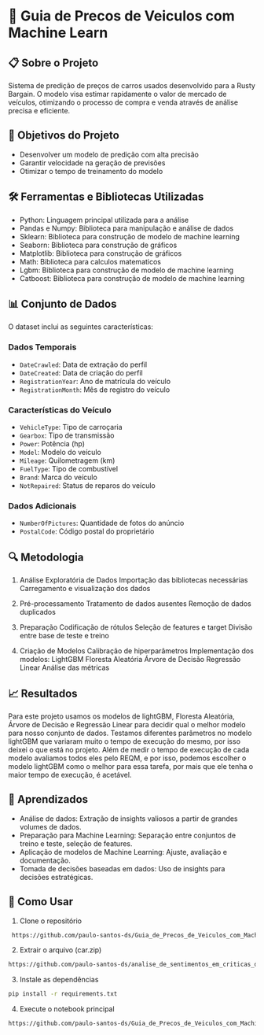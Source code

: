 # 🚗 Guia de Precos de Veiculos com Machine Learn




## 📋 Sobre o Projeto
Sistema de predição de preços de carros usados desenvolvido para a Rusty Bargain. O modelo visa estimar rapidamente o valor de mercado de veículos, otimizando o processo de compra e venda através de análise precisa e eficiente.

## 🎯 Objetivos do Projeto
- Desenvolver um modelo de predição com alta precisão
- Garantir velocidade na geração de previsões
- Otimizar o tempo de treinamento do modelo

## 🛠️ Ferramentas e Bibliotecas Utilizadas 
- Python: Linguagem principal utilizada para a análise
- Pandas e Numpy: Biblioteca para manipulação e análise de dados
- Sklearn: Biblioteca para construção de modelo de machine learning
- Seaborn: Biblioteca para construção de gráficos
- Matplotlib: Biblioteca para construção de gráficos
- Math: Biblioteca para calculos matematicos
- Lgbm: Biblioteca para construção de modelo de machine learning
- Catboost: Biblioteca para construção de modelo de machine learning

## 📊 Conjunto de Dados
O dataset inclui as seguintes características:

### Dados Temporais
- `DateCrawled`: Data de extração do perfil
- `DateCreated`: Data de criação do perfil
- `RegistrationYear`: Ano de matrícula do veículo
- `RegistrationMonth`: Mês de registro do veículo

### Características do Veículo
- `VehicleType`: Tipo de carroçaria
- `Gearbox`: Tipo de transmissão
- `Power`: Potência (hp)
- `Model`: Modelo do veículo
- `Mileage`: Quilometragem (km)
- `FuelType`: Tipo de combustível
- `Brand`: Marca do veículo
- `NotRepaired`: Status de reparos do veículo

### Dados Adicionais
- `NumberOfPictures`: Quantidade de fotos do anúncio
- `PostalCode`: Código postal do proprietário

## 🔍 Metodologia
1. Análise Exploratória de Dados
    Importação das bibliotecas necessárias
    Carregamento e visualização dos dados

2. Pré-processamento
    Tratamento de dados ausentes
    Remoção de dados duplicados

3. Preparação
    Codificação de rótulos
    Seleção de features e target
    Divisão entre base de teste e treino

4. Criação de Modelos
    Calibração de hiperparâmetros
    Implementação dos modelos:
        LightGBM
        Floresta Aleatória
        Árvore de Decisão
        Regressão Linear
    Análise das métricas

## 📈 Resultados

Para este projeto usamos os modelos de lightGBM, Floresta Aleatória, Árvore de Decisão e Regressão Linear para decidir qual o melhor modelo para nosso conjunto de dados. Testamos diferentes parâmetros no modelo lightGBM que variaram muito o tempo de execução do mesmo, por isso deixei o que está no projeto. Além de medir o tempo de execução de cada modelo avaliamos todos eles pelo REQM, e por isso, podemos escolher o modelo lightGBM como o melhor para essa tarefa, por mais que ele tenha o maior tempo de execução, é acetável.

## 📝 Aprendizados

- Análise de dados: Extração de insights valiosos a partir de grandes volumes de dados.
- Preparação para Machine Learning: Separação entre conjuntos de treino e teste, seleção de features.
- Aplicação de modelos de Machine Learning: Ajuste, avaliação e documentação.
- Tomada de decisões baseadas em dados: Uso de insights para decisões estratégicas.

## 🚀  Como Usar

1. Clone o repositório
```bash
 https://github.com/paulo-santos-ds/Guia_de_Precos_de_Veiculos_com_Machine_Learn
```

2. Extrair o arquivo (car.zip)
 ```bash
 https://github.com/paulo-santos-ds/analise_de_sentimentos_em_criticas_de_filmes

```
3. Instale as dependências
```bash
pip install -r requirements.txt
```

4. Execute o notebook principal
```bash
https://github.com/paulo-santos-ds/Guia_de_Precos_de_Veiculos_com_Machine_Learn/blob/main/car_data.ipynb
```

